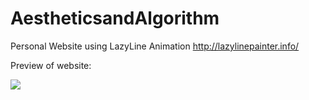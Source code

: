 AestheticsandAlgorithm
======================

Personal Website using LazyLine Animation
http://lazylinepainter.info/

Preview of website:

<a href="http://fr.tinypic.com?ref=2pskahh" target="_blank"><img src="http://i61.tinypic.com/2pskahh.png" border="0" ></a>
